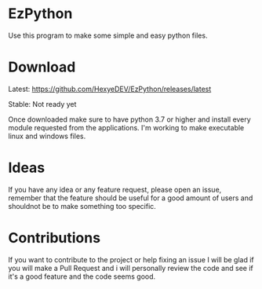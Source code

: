 # EzPython
Use this program to make some simple and easy python files.

# Download
Latest: https://github.com/HexyeDEV/EzPython/releases/latest

Stable: Not ready yet

Once downloaded make sure to have python 3.7 or higher and install every module requested from the applications.
I'm working to make executable linux and windows files.

# Ideas
If you have any idea or any feature request, please open an issue, remember that the feature should be useful for a good amount of users and shouldnot be to make something too specific.

# Contributions
If you want to contribute to the project or help fixing an issue I will be glad if you will make a Pull Request and i will personally review the code and see if it's a good feature and the code seems good.
